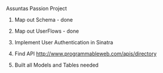 Assuntas Passion Project

1. Map out Schema - done

2. Map out UserFlows - done

3. Implement User Authentication in Sinatra

4. Find API
http://www.programmableweb.com/apis/directory

5. Built all Models and Tables needed

